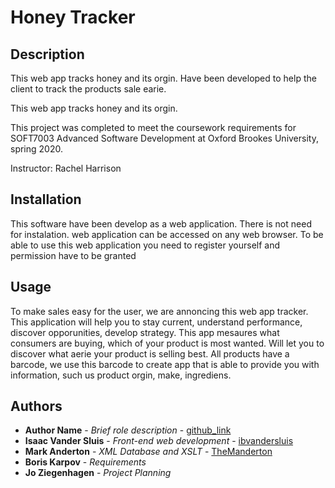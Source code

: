 # Honey Tracker

## Description
This web app tracks honey and its orgin. Have been developed to help the client to track the products sale earie.

This web app tracks honey and its orgin.

This project was completed to meet the coursework requirements for SOFT7003 Advanced Software Development at Oxford Brookes University, spring 2020.

Instructor: Rachel Harrison

## Installation
This software have been develop as a web application. There is not  need for instalation.  web application can be accessed on any web browser. To be able to use this web application you need to register yourself  and permission have to be granted

## Usage
To make sales easy  for the user, we are annoncing this web app tracker. This application will help you to stay current, understand performance, 
discover opporunities, develop strategy.  This app mesaures what consumers are buying, which of your product is most wanted. 
Will let you to discover what aerie your product is selling best. All products have a barcode, we use this barcode to create app that is able to 
provide you with information, such us product orgin, make, ingrediens.


## Authors
- **Author Name** - *Brief role description* - [github_link](#)
- **Isaac Vander Sluis** - *Front-end web development* - [ibvandersluis](https://github.com/ibvandersluis)
- **Mark Anderton** - *XML Database and XSLT* - [TheManderton](https://github.com/themanderton)
- **Boris Karpov** - *Requirements*
- **Jo Ziegenhagen** - *Project Planning*